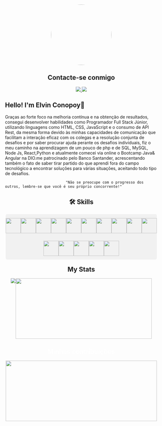 <div align="center">
  <img style="border-radius:100px;" height="200" src="https://avatars.githubusercontent.com/u/67305757?v=4"  />
  <div>
  <h2>Contacte-se conmigo</h2>
  <a href="https://www.linkedin.com/in/eefracotor%C3%A3o-43b01b244/">
    <img src="https://img.shields.io/badge/LinkedIn-0077B5?style=for-the-badge&logo=linkedin&logoColor=white" />
  </a>
 <a href = "mailto:elvin.conopoy@gmail.com"><img src="https://img.shields.io/badge/Gmail-D14836?style=for-the-badge&logo=gmail&logoColor=white"></a>

</div>
</div>

##                                                          Hello! I'm Elvin Conopoy👋

Graças ao forte foco na melhoria contínua e na obtenção de resultados, consegui desenvolver habilidades como Programador Full Stack Júnior, utilizando linguagens como HTML, CSS, JavaScript e o consumo de API Rest, da mesma forma devido às minhas capacidades de comunicação que facilitam a interação eficaz com os colegas e a resolução conjunta de desafios e por saber procurar ajuda perante os desafios individuais, fiz o meu caminho na aprendizagem de um pouco de php e de SQL, MySQL, Node Js, React,Python e atualmente comecei via online o Bootcamp Java& Angular na DIO.me patrocinado pelo Banco Santander, acrescentando também o fato de saber tirar partido do que aprendi fora do campo tecnológico a encontrar soluções para várias situações, aceitando todo tipo de desafios.


                                "Não se preocupe com o progresso dos outros, lembre-se que você é seu próprio concorrente!"

##

<h2 style="text-align: center; margin-top: 20px;">🛠 Skills</h2>
<div style="width: 500px; height: 150px; margin: 20px auto 20px; text-align: center; background-color: #F1F1F1; border-radius: 5px; display: flex; flex-wrap: wrap; justify-content: center; align-items: center;">
 <img src="https://cdn.jsdelivr.net/gh/devicons/devicon/icons/html5/html5-original.svg" width="50px"/>
 <img src="https://cdn.jsdelivr.net/gh/devicons/devicon/icons/css3/css3-original.svg" width="50px"/>
 <img src="https://cdn.jsdelivr.net/gh/devicons/devicon/icons/javascript/javascript-original.svg" width="50px" />
 <img src="https://cdn.jsdelivr.net/gh/devicons/devicon/icons/python/python-original.svg" width="50px" />
 <img src="https://cdn.jsdelivr.net/gh/devicons/devicon/icons/git/git-original.svg" width="50px" />
 <img src="https://cdn.jsdelivr.net/gh/devicons/devicon/icons/github/github-original.svg" width="50px" />
 <img src="https://cdn.jsdelivr.net/gh/devicons/devicon/icons/java/java-original.svg" width="50px" />
 <img src="https://cdn.jsdelivr.net/gh/devicons/devicon/icons/react/react-original.svg" width="50px" />
 <img src="https://cdn.jsdelivr.net/gh/devicons/devicon/icons/angularjs/angularjs-original.svg" width="50px" />
 <img src="https://cdn.jsdelivr.net/gh/devicons/devicon/icons/sqlite/sqlite-original.svg" width="50px" />
 <img src="https://cdn.jsdelivr.net/gh/devicons/devicon/icons/mysql/mysql-original.svg" width="50px" />
 <img src="https://cdn.jsdelivr.net/gh/devicons/devicon/icons/flutter/flutter-original.svg" width="50px" />
 <img src="https://cdn.jsdelivr.net/gh/devicons/devicon/icons/nodejs/nodejs-original.svg" width="50px" />
 <img src="https://cdn.jsdelivr.net/gh/devicons/devicon/icons/bootstrap/bootstrap-original.svg" width="50px" />
 <img src="https://cdn.jsdelivr.net/gh/devicons/devicon/icons/mongodb/mongodb-original.svg" width="50px" />
</div>

<div>
    <h2 style="text-align: center; margin-top: 20px;">My Stats</h2>
  <a  style="text-decoration: none; color: #ffffff;" href="https://github.com/eefracotor/">
<div style="display: flex; flex-wrap: wrap; justify-content: center; margin: auto;">
 <img src="https://github-readme-stats.vercel.app/api?username=eefracotor&show_icons=true&theme=icegray&title_color=E94D5F&hide_title=true" />
  <img src="https://github-readme-stats.vercel.app/api/top-langs/?username=eefracotor&layout=compact&theme=swift&show_title=false" style="height: 200px; width: 450px" />
  <div style="text-align: center">
    <h2>Minhas contribuições</h2>
    <img src="https://streak-stats.demolab.com?user=eefracotor&theme=icegray" style="height: 200px; width: 500px;" />
  </div>
</div>
 </a>
</div>
